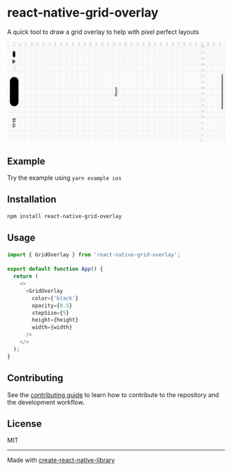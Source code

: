 # react-native-grid-overlay

A quick tool to draw a grid overlay to help with pixel perfect layouts

![screen shot showing graph overlay](./example/screenshot.png "Screenshot")

## Example

Try the example using `yarn example ios`

## Installation

```sh
npm install react-native-grid-overlay
```

## Usage

```js
import { GridOverlay } from 'react-native-grid-overlay';

export default function App() {
  return (
    <>
      <GridOverlay
        color={'black'}
        opacity={0.5}
        stepSize={5}
        height={height}
        width={width}
      />
    </>
  );
}
```

## Contributing

See the [contributing guide](CONTRIBUTING.md) to learn how to contribute to the repository and the development workflow.

## License

MIT

---

Made with [create-react-native-library](https://github.com/callstack/react-native-builder-bob)
